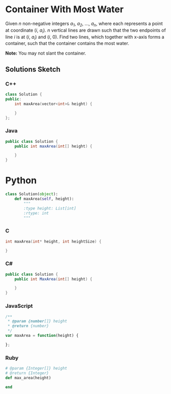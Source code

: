 # Container With Most Water

Given *n* non-negative integers *a<sub>1</sub>*, *a<sub>2</sub>*, ..., *a<sub>n</sub>*, where each represents a point at coordinate (*i*, *a<sub>i</sub>*). *n* vertical lines are drawn such that the two endpoints of line *i* is at (*i*, *a<sub>i</sub>*) and (*i*, 0). Find two lines, which together with x-axis forms a container, such that the container contains the most water.

**Note:** You may not slant the container.

## Solutions Sketch

### C++
```C++
class Solution {
public:
    int maxArea(vector<int>& height) {

    }
};
```

### Java
```Java
public class Solution {
    public int maxArea(int[] height) {

    }
}
```

# Python
```Python
class Solution(object):
    def maxArea(self, height):
        """
        :type height: List[int]
        :rtype: int
        """
```

### C
```C
int maxArea(int* height, int heightSize) {

}
```

### C# 
```C#
public class Solution {
    public int MaxArea(int[] height) {

    }
}
```

### JavaScript
```JavaScript
/**
 * @param {number[]} height
 * @return {number}
 */
var maxArea = function(height) {

};
```

### Ruby
```Ruby
# @param {Integer[]} height
# @return {Integer}
def max_area(height)

end
```